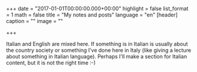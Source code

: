 +++
date = "2017-01-01T00:00:00.000+00:00"
highlight = false
list_format = 1
math = false
title = "My notes and posts"
language = "en"
[header]
caption = ""
image = ""

+++

Italian and English are mixed here. If something is in Italian is usually about the country society or something I've done here in Italy (like giving a lecture about something in Italian language).
Perhaps I'll make a section for Italian content, but it is not the right time :-)
